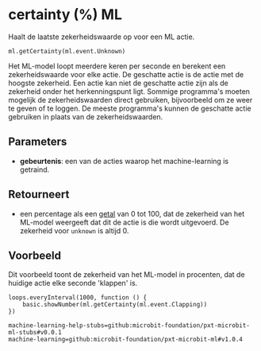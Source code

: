 # certainty (%) ML

Haalt de laatste zekerheidswaarde op voor een ML actie.

```sig
ml.getCertainty(ml.event.Unknown)
```

Het ML-model loopt meerdere keren per seconde en berekent een zekerheidswaarde voor elke actie. De geschatte actie is de actie met de hoogste zekerheid. Een actie kan niet de geschatte actie zijn als de zekerheid onder het herkenningspunt ligt. Sommige programma's moeten mogelijk de zekerheidswaarden direct gebruiken, bijvoorbeeld om ze weer te geven of te loggen. De meeste programma's kunnen de geschatte actie gebruiken in plaats van de zekerheidswaarden.

## Parameters

- **gebeurtenis**: een van de acties waarop het machine-learning is getraind.

## Retourneert

- een percentage als een [getal](/types/number) van 0 tot 100, dat de zekerheid van het ML-model weergeeft dat dit de actie is die wordt uitgevoerd. De zekerheid voor `unknown` is altijd 0.

## Voorbeeld

Dit voorbeeld toont de zekerheid van het ML-model in procenten, dat de huidige actie elke seconde 'klappen' is.

```blocks
loops.everyInterval(1000, function () {
    basic.showNumber(ml.getCertainty(ml.event.Clapping))
})
```

```package
machine-learning-help-stubs=github:microbit-foundation/pxt-microbit-ml-stubs#v0.0.1
machine-learning=github:microbit-foundation/pxt-microbit-ml#v1.0.4
```
